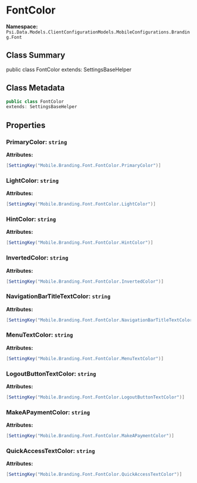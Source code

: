 # FontColor

**Namespace:** `Psi.Data.Models.ClientConfigurationModels.MobileConfigurations.Branding.Font`

## Class Summary

public class FontColor
extends: SettingsBaseHelper

## Class Metadata

```typescript
public class FontColor
extends: SettingsBaseHelper
```

## Properties

### PrimaryColor: `string`

**Attributes:**
```csharp
[SettingKey("Mobile.Branding.Font.FontColor.PrimaryColor")]
```

### LightColor: `string`

**Attributes:**
```csharp
[SettingKey("Mobile.Branding.Font.FontColor.LightColor")]
```

### HintColor: `string`

**Attributes:**
```csharp
[SettingKey("Mobile.Branding.Font.FontColor.HintColor")]
```

### InvertedColor: `string`

**Attributes:**
```csharp
[SettingKey("Mobile.Branding.Font.FontColor.InvertedColor")]
```

### NavigationBarTitleTextColor: `string`

**Attributes:**
```csharp
[SettingKey("Mobile.Branding.Font.FontColor.NavigationBarTitleTextColor")]
```

### MenuTextColor: `string`

**Attributes:**
```csharp
[SettingKey("Mobile.Branding.Font.FontColor.MenuTextColor")]
```

### LogoutButtonTextColor: `string`

**Attributes:**
```csharp
[SettingKey("Mobile.Branding.Font.FontColor.LogoutButtonTextColor")]
```

### MakeAPaymentColor: `string`

**Attributes:**
```csharp
[SettingKey("Mobile.Branding.Font.FontColor.MakeAPaymentColor")]
```

### QuickAccessTextColor: `string`

**Attributes:**
```csharp
[SettingKey("Mobile.Branding.Font.FontColor.QuickAccessTextColor")]
```
